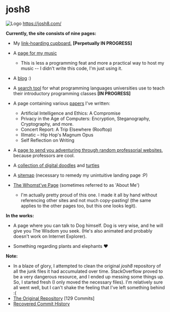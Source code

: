 # josh8
![Logo](https://github.com/joshnatis/josh8/blob/master/favicon3.png)
https://josh8.com/

**Currently, the site consists of nine pages:**
* My [link-hoarding cupboard.](https://josh8.com/home) **[Perpetually IN PROGRESS]**

* A [page for my music](https://josh8.com/tunes)
    * This is less a programming feat and more a practical way to host my music -- I didn't write this code, I'm just using it.

* A [blog](https://josh8.com/blog)  :)

* A [search tool](https://josh8.com/college-langs) for what programming languages universities use to teach their introductory programming classes **[IN PROGRESS]**
    
* A page containing various [papers](https://josh8.com/papers) I've written:
   * Artificial Intelligence and Ethics: A Compromise 
   * Privacy in the Age of Computers: Encryption, Steganography, Cryptography, and more.
   * Concert Report: A Trip Elsewhere (Rooftop)
   * Illmatic – Hip Hop's Magnum Opus
   * Self Reflection on Writing 
   
* A [page to send you adventuring through random professorial websites](https://josh8.com/professors), because professors are cool.

* A [collection of digital doodles](https://josh8.com/art) and [turtles](https://josh8.com/art/turtles)
   
* A [sitemap](https://josh8.com/sitemap) (necessary to remedy my unintuitive landing page :P)

* [The Whomst've Page](https://josh8.com/whom) (sometimes referred to as 'About Me')
    * I'm actually pretty proud of this one. I made it all by hand without referencing other sites and not much copy-pasting! (the same applies to the other pages too, but this one looks legit).


**In the works:**
* A page where you can talk to Dog himself. Dog is very wise, and he will give you The Wisdom you seek. (He's also animated and probably doesn't work on Internet Explorer).

* Something regarding plants and elephants ♥

**Note:**
* In a blaze of glory, I attempted to clean the original <i>josh8</i> repository of all the junk files it had accumulated over time. StackOverflow proved to be a very dangerous resource, and I ended up messing some things up. So, I started fresh (I only moved the necessary files). I'm relatively sure all went well, but I can't shake the feeling that I've left something behind :(
* [The Original Repository](https://github.com/joshnatis/josh8-historic) \[129 Commits]
* [Recovered Commit History](/index/josh8-git-history.txt)
